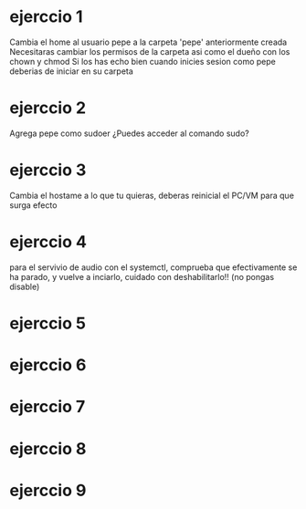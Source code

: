 # ejerccio 1

Cambia el home al usuario pepe a la carpeta 'pepe' anteriormente creada
Necesitaras cambiar los permisos de la carpeta asi como el dueño con los chown y chmod
Si los has echo bien cuando inicies sesion como pepe deberias de iniciar en su carpeta

# ejerccio 2

Agrega pepe como sudoer
¿Puedes acceder al comando sudo?

# ejerccio 3

Cambia el hostame a lo que tu quieras, deberas reinicial el PC/VM para que surga efecto

# ejerccio 4

para el servivio de audio con el systemctl, comprueba que efectivamente se ha parado, y vuelve a inciarlo, cuidado con deshabilitarlo!! (no pongas disable)

# ejerccio 5



# ejerccio 6
# ejerccio 7
# ejerccio 8
# ejerccio 9

